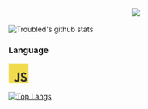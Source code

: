 <div id="header" align="center">
  <img src="https://c.tenor.com/IeX_pjparqAAAAAC/hxh-killua.gif" width="100"/>
</div>

![Troubled's github stats](https://github-readme-stats.vercel.app/api?username=nuttionsato&show_icons=true&theme=dark)
<img src="https://komarev.com/ghpvc/?username=your-github-username&style=flat-square&color=blue" alt=""/>

 ### Language
<img src="https://github.com/devicons/devicon/blob/master/icons/javascript/javascript-original.svg" title="JavaScript" alt="JavaScript" width="40" height="40"/>&nbsp;


[![Top Langs](https://github-readme-stats.vercel.app/api/top-langs/?username=nuttionsato&layout=compact&theme=vision-friendly-dark)](https://github.com/anuraghazra/github-readme-stats)

